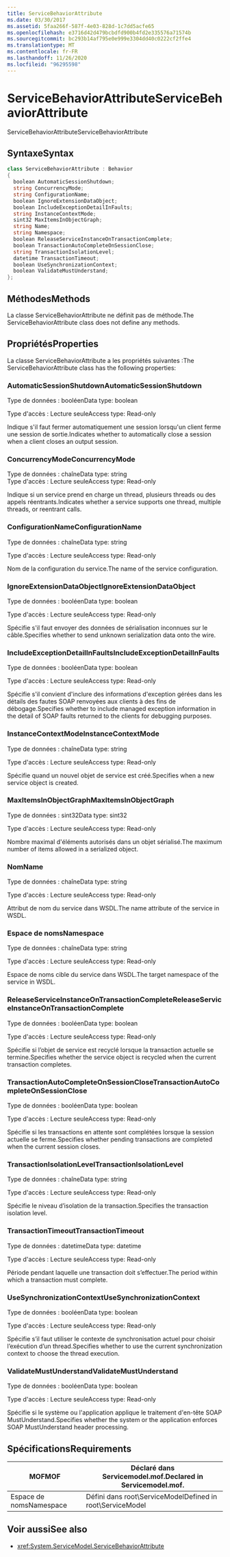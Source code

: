 ```yaml
---
title: ServiceBehaviorAttribute
ms.date: 03/30/2017
ms.assetid: 5faa266f-587f-4e03-828d-1c7dd5acfe65
ms.openlocfilehash: e3716d42d479bcbdfd900b4fd2e335576a71574b
ms.sourcegitcommit: bc293b14af795e0e999e3304dd40c0222cf2ffe4
ms.translationtype: MT
ms.contentlocale: fr-FR
ms.lasthandoff: 11/26/2020
ms.locfileid: "96295598"
---
```

# <a name="servicebehaviorattribute"></a><span data-ttu-id="e68fa-102">ServiceBehaviorAttribute</span><span class="sxs-lookup"><span data-stu-id="e68fa-102">ServiceBehaviorAttribute</span></span>

<span data-ttu-id="e68fa-103">ServiceBehaviorAttribute</span><span class="sxs-lookup"><span data-stu-id="e68fa-103">ServiceBehaviorAttribute</span></span>  
  
## <a name="syntax"></a><span data-ttu-id="e68fa-104">Syntaxe</span><span class="sxs-lookup"><span data-stu-id="e68fa-104">Syntax</span></span>  
  
```csharp
class ServiceBehaviorAttribute : Behavior  
{  
  boolean AutomaticSessionShutdown;  
  string ConcurrencyMode;  
  string ConfigurationName;  
  boolean IgnoreExtensionDataObject;  
  boolean IncludeExceptionDetailInFaults;  
  string InstanceContextMode;  
  sint32 MaxItemsInObjectGraph;  
  string Name;  
  string Namespace;  
  boolean ReleaseServiceInstanceOnTransactionComplete;  
  boolean TransactionAutoCompleteOnSessionClose;  
  string TransactionIsolationLevel;  
  datetime TransactionTimeout;  
  boolean UseSynchronizationContext;  
  boolean ValidateMustUnderstand;  
};  
```  
  
## <a name="methods"></a><span data-ttu-id="e68fa-105">Méthodes</span><span class="sxs-lookup"><span data-stu-id="e68fa-105">Methods</span></span>  

 <span data-ttu-id="e68fa-106">La classe ServiceBehaviorAttribute ne définit pas de méthode.</span><span class="sxs-lookup"><span data-stu-id="e68fa-106">The ServiceBehaviorAttribute class does not define any methods.</span></span>  
  
## <a name="properties"></a><span data-ttu-id="e68fa-107">Propriétés</span><span class="sxs-lookup"><span data-stu-id="e68fa-107">Properties</span></span>  

 <span data-ttu-id="e68fa-108">La classe ServiceBehaviorAttribute a les propriétés suivantes :</span><span class="sxs-lookup"><span data-stu-id="e68fa-108">The ServiceBehaviorAttribute class has the following properties:</span></span>  
  
### <a name="automaticsessionshutdown"></a><span data-ttu-id="e68fa-109">AutomaticSessionShutdown</span><span class="sxs-lookup"><span data-stu-id="e68fa-109">AutomaticSessionShutdown</span></span>  

 <span data-ttu-id="e68fa-110">Type de données : booléen</span><span class="sxs-lookup"><span data-stu-id="e68fa-110">Data type: boolean</span></span>  
  
 <span data-ttu-id="e68fa-111">Type d'accès : Lecture seule</span><span class="sxs-lookup"><span data-stu-id="e68fa-111">Access type: Read-only</span></span>  
  
 <span data-ttu-id="e68fa-112">Indique s'il faut fermer automatiquement une session lorsqu'un client ferme une session de sortie.</span><span class="sxs-lookup"><span data-stu-id="e68fa-112">Indicates whether to automatically close a session when a client closes an output session.</span></span>  
  
### <a name="concurrencymode"></a><span data-ttu-id="e68fa-113">ConcurrencyMode</span><span class="sxs-lookup"><span data-stu-id="e68fa-113">ConcurrencyMode</span></span>  

 <span data-ttu-id="e68fa-114">Type de données : chaîne</span><span class="sxs-lookup"><span data-stu-id="e68fa-114">Data type: string</span></span>  
<span data-ttu-id="e68fa-115">Type d'accès : Lecture seule</span><span class="sxs-lookup"><span data-stu-id="e68fa-115">Access type: Read-only</span></span>  
  
 <span data-ttu-id="e68fa-116">Indique si un service prend en charge un thread, plusieurs threads ou des appels réentrants.</span><span class="sxs-lookup"><span data-stu-id="e68fa-116">Indicates whether a service supports one thread, multiple threads, or reentrant calls.</span></span>  
  
### <a name="configurationname"></a><span data-ttu-id="e68fa-117">ConfigurationName</span><span class="sxs-lookup"><span data-stu-id="e68fa-117">ConfigurationName</span></span>  

 <span data-ttu-id="e68fa-118">Type de données : chaîne</span><span class="sxs-lookup"><span data-stu-id="e68fa-118">Data type: string</span></span>  
  
 <span data-ttu-id="e68fa-119">Type d'accès : Lecture seule</span><span class="sxs-lookup"><span data-stu-id="e68fa-119">Access type: Read-only</span></span>  
  
 <span data-ttu-id="e68fa-120">Nom de la configuration du service.</span><span class="sxs-lookup"><span data-stu-id="e68fa-120">The name of the service configuration.</span></span>  
  
### <a name="ignoreextensiondataobject"></a><span data-ttu-id="e68fa-121">IgnoreExtensionDataObject</span><span class="sxs-lookup"><span data-stu-id="e68fa-121">IgnoreExtensionDataObject</span></span>  

 <span data-ttu-id="e68fa-122">Type de données : booléen</span><span class="sxs-lookup"><span data-stu-id="e68fa-122">Data type: boolean</span></span>  
  
 <span data-ttu-id="e68fa-123">Type d'accès : Lecture seule</span><span class="sxs-lookup"><span data-stu-id="e68fa-123">Access type: Read-only</span></span>  
  
 <span data-ttu-id="e68fa-124">Spécifie s'il faut envoyer des données de sérialisation inconnues sur le câble.</span><span class="sxs-lookup"><span data-stu-id="e68fa-124">Specifies whether to send unknown serialization data onto the wire.</span></span>  
  
### <a name="includeexceptiondetailinfaults"></a><span data-ttu-id="e68fa-125">IncludeExceptionDetailInFaults</span><span class="sxs-lookup"><span data-stu-id="e68fa-125">IncludeExceptionDetailInFaults</span></span>  

 <span data-ttu-id="e68fa-126">Type de données : booléen</span><span class="sxs-lookup"><span data-stu-id="e68fa-126">Data type: boolean</span></span>  
  
 <span data-ttu-id="e68fa-127">Type d'accès : Lecture seule</span><span class="sxs-lookup"><span data-stu-id="e68fa-127">Access type: Read-only</span></span>  
  
 <span data-ttu-id="e68fa-128">Spécifie s'il convient d'inclure des informations d'exception gérées dans les détails des fautes SOAP renvoyées aux clients à des fins de débogage.</span><span class="sxs-lookup"><span data-stu-id="e68fa-128">Specifies whether to include managed exception information in the detail of SOAP faults returned to the clients for debugging purposes.</span></span>  
  
### <a name="instancecontextmode"></a><span data-ttu-id="e68fa-129">InstanceContextMode</span><span class="sxs-lookup"><span data-stu-id="e68fa-129">InstanceContextMode</span></span>  

 <span data-ttu-id="e68fa-130">Type de données : chaîne</span><span class="sxs-lookup"><span data-stu-id="e68fa-130">Data type: string</span></span>  
  
 <span data-ttu-id="e68fa-131">Type d'accès : Lecture seule</span><span class="sxs-lookup"><span data-stu-id="e68fa-131">Access type: Read-only</span></span>  
  
 <span data-ttu-id="e68fa-132">Spécifie quand un nouvel objet de service est créé.</span><span class="sxs-lookup"><span data-stu-id="e68fa-132">Specifies when a new service object is created.</span></span>  
  
### <a name="maxitemsinobjectgraph"></a><span data-ttu-id="e68fa-133">MaxItemsInObjectGraph</span><span class="sxs-lookup"><span data-stu-id="e68fa-133">MaxItemsInObjectGraph</span></span>  

 <span data-ttu-id="e68fa-134">Type de données : sint32</span><span class="sxs-lookup"><span data-stu-id="e68fa-134">Data type: sint32</span></span>  
  
 <span data-ttu-id="e68fa-135">Type d'accès : Lecture seule</span><span class="sxs-lookup"><span data-stu-id="e68fa-135">Access type: Read-only</span></span>  
  
 <span data-ttu-id="e68fa-136">Nombre maximal d'éléments autorisés dans un objet sérialisé.</span><span class="sxs-lookup"><span data-stu-id="e68fa-136">The maximum number of items allowed in a serialized object.</span></span>  
  
### <a name="name"></a><span data-ttu-id="e68fa-137">Nom</span><span class="sxs-lookup"><span data-stu-id="e68fa-137">Name</span></span>  

 <span data-ttu-id="e68fa-138">Type de données : chaîne</span><span class="sxs-lookup"><span data-stu-id="e68fa-138">Data type: string</span></span>  
  
 <span data-ttu-id="e68fa-139">Type d'accès : Lecture seule</span><span class="sxs-lookup"><span data-stu-id="e68fa-139">Access type: Read-only</span></span>  
  
 <span data-ttu-id="e68fa-140">Attribut de nom du service dans WSDL.</span><span class="sxs-lookup"><span data-stu-id="e68fa-140">The name attribute of the service in WSDL.</span></span>  
  
### <a name="namespace"></a><span data-ttu-id="e68fa-141">Espace de noms</span><span class="sxs-lookup"><span data-stu-id="e68fa-141">Namespace</span></span>  

 <span data-ttu-id="e68fa-142">Type de données : chaîne</span><span class="sxs-lookup"><span data-stu-id="e68fa-142">Data type: string</span></span>  
  
 <span data-ttu-id="e68fa-143">Type d'accès : Lecture seule</span><span class="sxs-lookup"><span data-stu-id="e68fa-143">Access type: Read-only</span></span>  
  
 <span data-ttu-id="e68fa-144">Espace de noms cible du service dans WSDL.</span><span class="sxs-lookup"><span data-stu-id="e68fa-144">The target namespace of the service in WSDL.</span></span>  
  
### <a name="releaseserviceinstanceontransactioncomplete"></a><span data-ttu-id="e68fa-145">ReleaseServiceInstanceOnTransactionComplete</span><span class="sxs-lookup"><span data-stu-id="e68fa-145">ReleaseServiceInstanceOnTransactionComplete</span></span>  

 <span data-ttu-id="e68fa-146">Type de données : booléen</span><span class="sxs-lookup"><span data-stu-id="e68fa-146">Data type: boolean</span></span>  
  
 <span data-ttu-id="e68fa-147">Type d'accès : Lecture seule</span><span class="sxs-lookup"><span data-stu-id="e68fa-147">Access type: Read-only</span></span>  
  
 <span data-ttu-id="e68fa-148">Spécifie si l’objet de service est recyclé lorsque la transaction actuelle se termine.</span><span class="sxs-lookup"><span data-stu-id="e68fa-148">Specifies whether the service object is recycled when the current transaction completes.</span></span>  
  
### <a name="transactionautocompleteonsessionclose"></a><span data-ttu-id="e68fa-149">TransactionAutoCompleteOnSessionClose</span><span class="sxs-lookup"><span data-stu-id="e68fa-149">TransactionAutoCompleteOnSessionClose</span></span>  

 <span data-ttu-id="e68fa-150">Type de données : booléen</span><span class="sxs-lookup"><span data-stu-id="e68fa-150">Data type: boolean</span></span>  
  
 <span data-ttu-id="e68fa-151">Type d'accès : Lecture seule</span><span class="sxs-lookup"><span data-stu-id="e68fa-151">Access type: Read-only</span></span>  
  
 <span data-ttu-id="e68fa-152">Spécifie si les transactions en attente sont complétées lorsque la session actuelle se ferme.</span><span class="sxs-lookup"><span data-stu-id="e68fa-152">Specifies whether pending transactions are completed when the current session closes.</span></span>  
  
### <a name="transactionisolationlevel"></a><span data-ttu-id="e68fa-153">TransactionIsolationLevel</span><span class="sxs-lookup"><span data-stu-id="e68fa-153">TransactionIsolationLevel</span></span>  

 <span data-ttu-id="e68fa-154">Type de données : chaîne</span><span class="sxs-lookup"><span data-stu-id="e68fa-154">Data type: string</span></span>  
  
 <span data-ttu-id="e68fa-155">Type d'accès : Lecture seule</span><span class="sxs-lookup"><span data-stu-id="e68fa-155">Access type: Read-only</span></span>  
  
 <span data-ttu-id="e68fa-156">Spécifie le niveau d’isolation de la transaction.</span><span class="sxs-lookup"><span data-stu-id="e68fa-156">Specifies the transaction isolation level.</span></span>  
  
### <a name="transactiontimeout"></a><span data-ttu-id="e68fa-157">TransactionTimeout</span><span class="sxs-lookup"><span data-stu-id="e68fa-157">TransactionTimeout</span></span>  

 <span data-ttu-id="e68fa-158">Type de données : datetime</span><span class="sxs-lookup"><span data-stu-id="e68fa-158">Data type: datetime</span></span>  
  
 <span data-ttu-id="e68fa-159">Type d'accès : Lecture seule</span><span class="sxs-lookup"><span data-stu-id="e68fa-159">Access type: Read-only</span></span>  
  
 <span data-ttu-id="e68fa-160">Période pendant laquelle une transaction doit s’effectuer.</span><span class="sxs-lookup"><span data-stu-id="e68fa-160">The period within which a transaction must complete.</span></span>  
  
### <a name="usesynchronizationcontext"></a><span data-ttu-id="e68fa-161">UseSynchronizationContext</span><span class="sxs-lookup"><span data-stu-id="e68fa-161">UseSynchronizationContext</span></span>  

 <span data-ttu-id="e68fa-162">Type de données : booléen</span><span class="sxs-lookup"><span data-stu-id="e68fa-162">Data type: boolean</span></span>  
  
 <span data-ttu-id="e68fa-163">Type d'accès : Lecture seule</span><span class="sxs-lookup"><span data-stu-id="e68fa-163">Access type: Read-only</span></span>  
  
 <span data-ttu-id="e68fa-164">Spécifie s’il faut utiliser le contexte de synchronisation actuel pour choisir l’exécution d’un thread.</span><span class="sxs-lookup"><span data-stu-id="e68fa-164">Specifies whether to use the current synchronization context to choose the thread execution.</span></span>  
  
### <a name="validatemustunderstand"></a><span data-ttu-id="e68fa-165">ValidateMustUnderstand</span><span class="sxs-lookup"><span data-stu-id="e68fa-165">ValidateMustUnderstand</span></span>  

 <span data-ttu-id="e68fa-166">Type de données : booléen</span><span class="sxs-lookup"><span data-stu-id="e68fa-166">Data type: boolean</span></span>  
  
 <span data-ttu-id="e68fa-167">Type d'accès : Lecture seule</span><span class="sxs-lookup"><span data-stu-id="e68fa-167">Access type: Read-only</span></span>  
  
 <span data-ttu-id="e68fa-168">Spécifie si le système ou l'application applique le traitement d'en-tête SOAP MustUnderstand.</span><span class="sxs-lookup"><span data-stu-id="e68fa-168">Specifies whether the system or the application enforces SOAP MustUnderstand header processing.</span></span>  
  
## <a name="requirements"></a><span data-ttu-id="e68fa-169">Spécifications</span><span class="sxs-lookup"><span data-stu-id="e68fa-169">Requirements</span></span>  
  
|<span data-ttu-id="e68fa-170">MOF</span><span class="sxs-lookup"><span data-stu-id="e68fa-170">MOF</span></span>|<span data-ttu-id="e68fa-171">Déclaré dans Servicemodel.mof.</span><span class="sxs-lookup"><span data-stu-id="e68fa-171">Declared in Servicemodel.mof.</span></span>|  
|---------|-----------------------------------|  
|<span data-ttu-id="e68fa-172">Espace de noms</span><span class="sxs-lookup"><span data-stu-id="e68fa-172">Namespace</span></span>|<span data-ttu-id="e68fa-173">Défini dans root\ServiceModel</span><span class="sxs-lookup"><span data-stu-id="e68fa-173">Defined in root\ServiceModel</span></span>|  
  
## <a name="see-also"></a><span data-ttu-id="e68fa-174">Voir aussi</span><span class="sxs-lookup"><span data-stu-id="e68fa-174">See also</span></span>

- <xref:System.ServiceModel.ServiceBehaviorAttribute>
